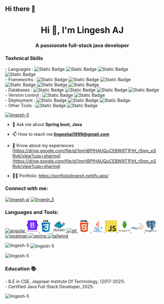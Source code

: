 ## Hi there 👋

<!--
**Lingesh-5/Lingesh-5** is a ✨ _special_ ✨ repository because its `README.md` (this file) appears on your GitHub profile.

Here are some ideas to get you started:

- 🔭 I’m currently working on ...
- 🌱 I’m currently learning ...
- 👯 I’m looking to collaborate on ...
- 🤔 I’m looking for help with ...
- 💬 Ask me about ...
- 📫 How to reach me: ...
- 😄 Pronouns: ...
- ⚡ Fun fact: ...
-->
<h1 align="center">Hi 👋, I'm Lingesh AJ</h1>
<h3 align="center">A passionate full-stack java developer</h3>

<h3 align="left">Texhnical Skills</h3>
- Languages : <span><img alt="Static Badge" src="https://img.shields.io/badge/JavaScript-blue?logo=JavaScript">
 <img alt="Static Badge" src="https://img.shields.io/badge/Java-blue?logo=Java"> <img alt="Static Badge" src="https://img.shields.io/badge/HTML5-blue?logo=html5"> <img alt="Static Badge" src="https://img.shields.io/badge/CSS-blue?logo=css">
</span><br />
- Frameworks : <span><img alt="Static Badge" src="https://img.shields.io/badge/Spring%20boot-white?logo=springboot"> <img alt="Static Badge" src="https://img.shields.io/badge/Rest%20API-white?logo=rest%20api"> <img alt="Static Badge" src="https://img.shields.io/badge/Thymeleaf-white?logo=thymeleaf&logoColor=green"> <img alt="Static Badge" src="https://img.shields.io/badge/Angular-white?logo=angular&logoColor=green"> <img alt="Static Badge" src="https://img.shields.io/badge/Bootstrap-white?logo=bootstrap"> <img alt="Static Badge" src="https://img.shields.io/badge/Tailwind-white?logo=tailwindcss">
</span><br />
- Databases : <span><img alt="Static Badge" src="https://img.shields.io/badge/MySQL-green?logo=mysql"> <img alt="Static Badge" src="https://img.shields.io/badge/PostgreSQL-green?logo=postgresql"> <img alt="Static Badge" src="https://img.shields.io/badge/Db%20Solo-green?logo=db%20solo"> <img alt="Static Badge" src="https://img.shields.io/badge/MongoDB-green?logo=mongodb"></span><br />
- Version control : <span><img alt="Static Badge" src="https://img.shields.io/badge/Git-red?logo=git"> <img alt="Static Badge" src="https://img.shields.io/badge/GitHub-red?logo=github"></span><br />
 - Deployment : <span><img alt="Static Badge" src="https://img.shields.io/badge/Render-yellow?logo=render"> <img alt="Static Badge" src="https://img.shields.io/badge/Netlify-yellow?logo=netlify"> <img alt="Static Badge" src="https://img.shields.io/badge/Docker-yellow?logo=docker"></span><br />
 - Other Tools : <img alt="Static Badge" src="https://img.shields.io/badge/Postman-brown?logo=postman"> <img alt="Static Badge" src="https://img.shields.io/badge/Swagger-brown?logo=swagger"></span>

<p align="left"> <a href="https://github.com/ryo-ma/github-profile-trophy"><img src="https://github-profile-trophy.vercel.app/?username=lingesh-5" alt="lingesh-5" /></a> </p>

- 💬 Ask me about **Spring boot, Java**

- 📫 How to reach me **lingeshaj1999@gmail.com**

- 📄 Know about my experiences [https://drive.google.com/file/d/1mrhBPfHAUQuCEBW9T1FtH_r5nm_pSNvk/view?usp=sharing](https://drive.google.com/file/d/1mrhBPfHAUQuCEBW9T1FtH_r5nm_pSNvk/view?usp=sharing)

- 👨‍💻 Portfolio: https://portfoliolingesh.netlify.app/

<h3 align="left">Connect with me:</h3>
<p align="left">
<a href="https://www.linkedin.com/in/lingesh-aj-36767321a" target="blank"><img align="center" src="https://raw.githubusercontent.com/rahuldkjain/github-profile-readme-generator/master/src/images/icons/Social/linked-in-alt.svg" alt="lingesh aj" height="30" width="40" /></a>
<a href="https://www.leetcode.com/lingesh_5" target="blank"><img align="center" src="https://raw.githubusercontent.com/rahuldkjain/github-profile-readme-generator/master/src/images/icons/Social/leet-code.svg" alt="lingesh_5" height="30" width="40" /></a>
</p>

<h3 align="left">Languages and Tools:</h3>
<p align="left"> <a href="https://angular.io" target="_blank" rel="noreferrer"> <img src="https://angular.io/assets/images/logos/angular/angular.svg" alt="angular" width="40" height="40"/> </a> <a href="https://getbootstrap.com" target="_blank" rel="noreferrer"> <img src="https://raw.githubusercontent.com/devicons/devicon/master/icons/bootstrap/bootstrap-plain-wordmark.svg" alt="bootstrap" width="40" height="40"/> </a> <a href="https://www.w3schools.com/css/" target="_blank" rel="noreferrer"> <img src="https://raw.githubusercontent.com/devicons/devicon/master/icons/css3/css3-original-wordmark.svg" alt="css3" width="40" height="40"/> </a> <a href="https://www.docker.com/" target="_blank" rel="noreferrer"> <img src="https://raw.githubusercontent.com/devicons/devicon/master/icons/docker/docker-original-wordmark.svg" alt="docker" width="40" height="40"/> </a> <a href="https://git-scm.com/" target="_blank" rel="noreferrer"> <img src="https://www.vectorlogo.zone/logos/git-scm/git-scm-icon.svg" alt="git" width="40" height="40"/> </a> <a href="https://www.w3.org/html/" target="_blank" rel="noreferrer"> <img src="https://raw.githubusercontent.com/devicons/devicon/master/icons/html5/html5-original-wordmark.svg" alt="html5" width="40" height="40"/> </a> <a href="https://www.java.com" target="_blank" rel="noreferrer"> <img src="https://raw.githubusercontent.com/devicons/devicon/master/icons/java/java-original.svg" alt="java" width="40" height="40"/> </a> <a href="https://developer.mozilla.org/en-US/docs/Web/JavaScript" target="_blank" rel="noreferrer"> <img src="https://raw.githubusercontent.com/devicons/devicon/master/icons/javascript/javascript-original.svg" alt="javascript" width="40" height="40"/> </a> <a href="https://www.mongodb.com/" target="_blank" rel="noreferrer"> <img src="https://raw.githubusercontent.com/devicons/devicon/master/icons/mongodb/mongodb-original-wordmark.svg" alt="mongodb" width="40" height="40"/> </a> <a href="https://www.mysql.com/" target="_blank" rel="noreferrer"> <img src="https://raw.githubusercontent.com/devicons/devicon/master/icons/mysql/mysql-original-wordmark.svg" alt="mysql" width="40" height="40"/> </a> <a href="https://www.postgresql.org" target="_blank" rel="noreferrer"> <img src="https://raw.githubusercontent.com/devicons/devicon/master/icons/postgresql/postgresql-original-wordmark.svg" alt="postgresql" width="40" height="40"/> </a> <a href="https://postman.com" target="_blank" rel="noreferrer"> <img src="https://www.vectorlogo.zone/logos/getpostman/getpostman-icon.svg" alt="postman" width="40" height="40"/> </a> <a href="https://spring.io/" target="_blank" rel="noreferrer"> <img src="https://www.vectorlogo.zone/logos/springio/springio-icon.svg" alt="spring" width="40" height="40"/> </a> <a href="https://tailwindcss.com/" target="_blank" rel="noreferrer"> <img src="https://www.vectorlogo.zone/logos/tailwindcss/tailwindcss-icon.svg" alt="tailwind" width="40" height="40"/> </a> </p>

<p><img align="left" src="https://github-readme-stats.vercel.app/api/top-langs?username=lingesh-5&show_icons=true&locale=en&layout=compact" alt="lingesh-5" /></p>

<p>&nbsp;<img align="center" src="https://github-readme-stats.vercel.app/api?username=lingesh-5&show_icons=true&locale=en" alt="lingesh-5" /></p>

<p><img align="center" src="https://github-readme-streak-stats.herokuapp.com/?user=lingesh-5&" alt="lingesh-5" /></p>
<h3>Education 📚</h1>
<div>- B.E in CSE, Jeppiaar Institute Of Technology, (2017-2021).</div>
<div>- Certified Java Full-Stack Developer, 2025.</div>

<p align="left"> <img src="https://komarev.com/ghpvc/?username=lingesh-5&label=Profile%20views&color=0e75b6&style=flat" alt="lingesh-5" /> </p>
